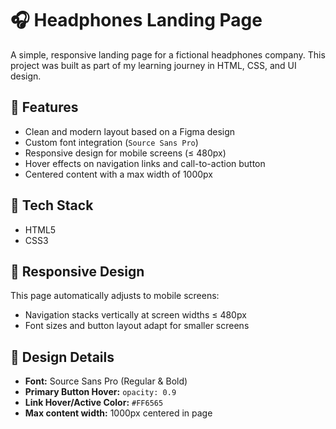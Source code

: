 # 🎧 Headphones Landing Page

A simple, responsive landing page for a fictional headphones company. This project was built as part of my learning journey in HTML, CSS, and UI design.

## 🚀 Features

- Clean and modern layout based on a Figma design
- Custom font integration (`Source Sans Pro`)
- Responsive design for mobile screens (≤ 480px)
- Hover effects on navigation links and call-to-action button
- Centered content with a max width of 1000px

## 🧱 Tech Stack

- HTML5
- CSS3

## 📱 Responsive Design

This page automatically adjusts to mobile screens:
- Navigation stacks vertically at screen widths ≤ 480px
- Font sizes and button layout adapt for smaller screens

## 🎨 Design Details

- **Font:** Source Sans Pro (Regular & Bold)
- **Primary Button Hover:** `opacity: 0.9`
- **Link Hover/Active Color:** `#FF6565`
- **Max content width:** 1000px centered in page


